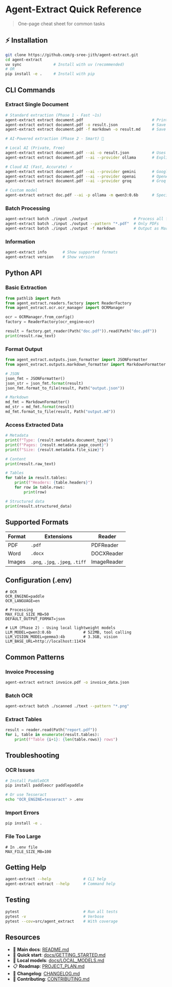 # Agent-Extract Quick Reference

> One-page cheat sheet for common tasks

## ⚡ Installation
```bash
git clone https://github.com/g-sree-jith/agent-extract.git
cd agent-extract
uv sync              # Install with uv (recommended)
# OR
pip install -e .     # Install with pip
```

## CLI Commands

### Extract Single Document
```bash
# Standard extraction (Phase 1 - Fast ~1s)
agent-extract extract document.pdf                              # Print to console
agent-extract extract document.pdf -o result.json               # Save as JSON
agent-extract extract document.pdf -f markdown -o result.md     # Save as Markdown

# AI-Powered extraction (Phase 2 - Smart) 🤖

# Local AI (Private, Free)
agent-extract extract document.pdf --ai -o result.json          # Uses local qwen3
agent-extract extract document.pdf --ai --provider ollama       # Explicit local

# Cloud AI (Fast, Accurate) ⚡
agent-extract extract document.pdf --ai --provider gemini       # Google Gemini
agent-extract extract document.pdf --ai --provider openai       # OpenAI GPT
agent-extract extract document.pdf --ai --provider groq         # Groq (fastest!)

# Custom model
agent-extract extract doc.pdf --ai -p ollama -m qwen3:0.6b      # Specific model
```

### Batch Processing
```bash
agent-extract batch ./input ./output                    # Process all files
agent-extract batch ./input ./output --pattern "*.pdf"  # Only PDFs
agent-extract batch ./input ./output -f markdown        # Output as Markdown
```

### Information
```bash
agent-extract info       # Show supported formats
agent-extract version    # Show version
```

## Python API

### Basic Extraction
```python
from pathlib import Path
from agent_extract.readers.factory import ReaderFactory
from agent_extract.ocr.ocr_manager import OCRManager

ocr = OCRManager.from_config()
factory = ReaderFactory(ocr_engine=ocr)

result = factory.get_reader(Path("doc.pdf")).read(Path("doc.pdf"))
print(result.raw_text)
```

### Format Output
```python
from agent_extract.outputs.json_formatter import JSONFormatter
from agent_extract.outputs.markdown_formatter import MarkdownFormatter

# JSON
json_fmt = JSONFormatter()
json_str = json_fmt.format(result)
json_fmt.format_to_file(result, Path("output.json"))

# Markdown
md_fmt = MarkdownFormatter()
md_str = md_fmt.format(result)
md_fmt.format_to_file(result, Path("output.md"))
```

### Access Extracted Data
```python
# Metadata
print(f"Type: {result.metadata.document_type}")
print(f"Pages: {result.metadata.page_count}")
print(f"Size: {result.metadata.file_size}")

# Content
print(result.raw_text)

# Tables
for table in result.tables:
    print(f"Headers: {table.headers}")
    for row in table.rows:
        print(row)

# Structured data
print(result.structured_data)
```

## Supported Formats

| Format | Extensions | Reader |
|--------|-----------|---------|
| PDF | `.pdf` | PDFReader |
| Word | `.docx` | DOCXReader |
| Images | `.png`, `.jpg`, `.jpeg`, `.tiff` | ImageReader |

## Configuration (.env)

```env
# OCR
OCR_ENGINE=paddle
OCR_LANGUAGE=en

# Processing
MAX_FILE_SIZE_MB=50
DEFAULT_OUTPUT_FORMAT=json

# LLM (Phase 2) - Using local lightweight models
LLM_MODEL=qwen3:0.6b              # 522MB, tool calling
LLM_VISION_MODEL=gemma3:4b        # 3.3GB, vision
LLM_BASE_URL=http://localhost:11434
```

## Common Patterns

### Invoice Processing
```bash
agent-extract extract invoice.pdf -o invoice_data.json
```

### Batch OCR
```bash
agent-extract batch ./scanned ./text --pattern "*.png"
```

### Extract Tables
```python
result = reader.read(Path("report.pdf"))
for i, table in enumerate(result.tables):
    print(f"Table {i+1}: {len(table.rows)} rows")
```

## Troubleshooting

### OCR Issues
```bash
# Install PaddleOCR
pip install paddleocr paddlepaddle

# Or use Tesseract
echo "OCR_ENGINE=tesseract" > .env
```

### Import Errors
```bash
pip install -e .
```

### File Too Large
```env
# In .env file
MAX_FILE_SIZE_MB=100
```

## Getting Help
```bash
agent-extract --help              # CLI help
agent-extract extract --help      # Command help
```

## Testing
```bash
pytest                            # Run all tests
pytest -v                         # Verbose
pytest --cov=src/agent_extract    # With coverage
```

## Resources
- 📖 **Main docs**: [README.md](README.md)
- 🚀 **Quick start**: [docs/GETTING_STARTED.md](docs/GETTING_STARTED.md)
- 🤖 **Local models**: [docs/LOCAL_MODELS.md](docs/LOCAL_MODELS.md)
- 📋 **Roadmap**: [PROJECT_PLAN.md](PROJECT_PLAN.md)
- 📝 **Changelog**: [CHANGELOG.md](CHANGELOG.md)
- 🤝 **Contributing**: [CONTRIBUTING.md](CONTRIBUTING.md)


